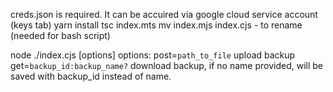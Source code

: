creds.json is required. It can be accuired via google cloud service account (keys tab)
yarn install
tsc index.mts
mv index.mjs index.cjs - to rename (needed for bash script)

node ./index.cjs [options]
options:
post=`path_to_file` upload backup
get=`backup_id:backup_name?` download backup, if no name provided, will be saved with backup_id instead of name.
